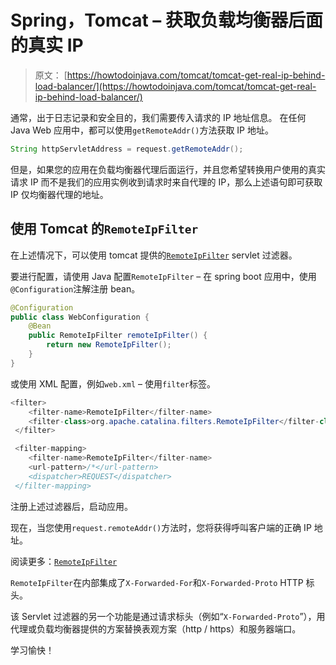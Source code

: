 # Spring，Tomcat – 获取负载均衡器后面的真实 IP

> 原文： [https://howtodoinjava.com/tomcat/tomcat-get-real-ip-behind-load-balancer/](https://howtodoinjava.com/tomcat/tomcat-get-real-ip-behind-load-balancer/)

通常，出于日志记录和安全目的，我们需要传入请求的 IP 地址信息。 在任何 Java Web 应用中，都可以使用`getRemoteAddr()`方法获取 IP 地址。

```java
String httpServletAddress = request.getRemoteAddr();

```

但是，如果您的应用在负载均衡器代理后面运行，并且您希望转换用户使用的真实请求 IP 而不是我们的应用实例收到请求时来自代理的 IP，那么上述语句即可获取 IP 仅均衡器代理的地址。

## 使用 Tomcat 的`RemoteIpFilter`

在上述情况下，可以使用 tomcat 提供的[`RemoteIpFilter`](https://tomcat.apache.org/tomcat-7.0-doc/api/org/apache/catalina/filters/RemoteIpFilter.html) servlet 过滤器。

要进行配置，请使用 Java 配置`RemoteIpFilter` – 在 spring boot 应用中，使用`@Configuration`注解注册 bean。

```java
@Configuration
public class WebConfiguration {
	@Bean
	public RemoteIpFilter remoteIpFilter() {
		return new RemoteIpFilter();
	}
}

```

或使用 XML 配置，例如`web.xml` – 使用`filter`标签。

```java
<filter>
    <filter-name>RemoteIpFilter</filter-name>
    <filter-class>org.apache.catalina.filters.RemoteIpFilter</filter-class>
 </filter>

 <filter-mapping>
    <filter-name>RemoteIpFilter</filter-name>
    <url-pattern>/*</url-pattern>
    <dispatcher>REQUEST</dispatcher>
 </filter-mapping>

```

注册上述过滤器后，启动应用。

现在，当您使用`request.remoteAddr()`方法时，您将获得呼叫客户端的正确 IP 地址。

阅读更多：[`RemoteIpFilter`](https://tomcat.apache.org/tomcat-7.0-doc/api/org/apache/catalina/filters/RemoteIpFilter.html)

`RemoteIpFilter`在内部集成了`X-Forwarded-For`和`X-Forwarded-Proto` HTTP 标头。

该 Servlet 过滤器的另一个功能是通过请求标头（例如“`X-Forwarded-Proto`”），用代理或负载均衡器提供的方案替换表观方案（http / https）和服务器端口。

学习愉快！